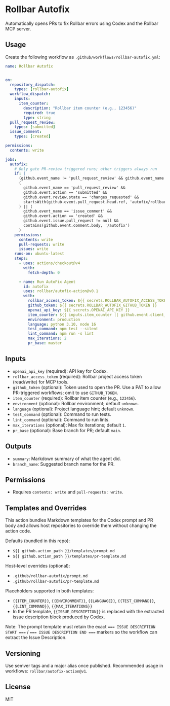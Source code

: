 # Rollbar Autofix

Automatically opens PRs to fix Rollbar errors using Codex and the Rollbar MCP server.

## Usage

Create the following workflow as `.github/workflows/rollbar-autofix.yml`:

```yaml
name: Rollbar Autofix


on:
  repository_dispatch:
    types: [rollbar-autofix]
  workflow_dispatch:
    inputs:
      item_counter:
        description: "Rollbar item counter (e.g., 123456)"
        required: true
        type: string
  pull_request_review:
    types: [submitted]
  issue_comment:
    types: [created]

permissions:
  contents: write

jobs:
  autofix:
    # Only gate PR-review triggered runs; other triggers always run
    if: |
      (github.event_name != 'pull_request_review' && github.event_name != 'issue_comment') ||
      (
        github.event_name == 'pull_request_review' &&
        github.event.action == 'submitted' &&
        github.event.review.state == 'changes_requested' &&
        startsWith(github.event.pull_request.head.ref, 'autofix/rollbar-item-')
      ) || (
        github.event_name == 'issue_comment' &&
        github.event.action == 'created' &&
        github.event.issue.pull_request != null &&
        contains(github.event.comment.body, '/autofix')
      )
    permissions:
      contents: write
      pull-requests: write
      issues: write
    runs-on: ubuntu-latest
    steps:
      - uses: actions/checkout@v4
        with:
          fetch-depth: 0

      - name: Run AutoFix Agent
        id: autofix
        uses: rollbar/autofix-action@v0.1
        with:
          rollbar_access_token: ${{ secrets.ROLLBAR_AUTOFIX_ACCESS_TOKEN }}
          github_token: ${{ secrets.ROLLBAR_AUTOFIX_GITHUB_TOKEN }}
          openai_api_key: ${{ secrets.OPENAI_API_KEY }}
          item_counter: ${{ inputs.item_counter || github.event.client_payload.item_counter }}
          environment: production
          language: python 3.10, node 16
          test_command: npm test --silent
          lint_command: npm run -s lint
          max_iterations: 2
          pr_base: master
```

## Inputs

- `openai_api_key` (required): API key for Codex.
- `rollbar_access_token` (required): Rollbar project access token (read/write) for MCP tools.
- `github_token` (optional): Token used to open the PR. Use a PAT to allow PR-triggered workflows; omit to use `GITHUB_TOKEN`.
- `item_counter` (required): Rollbar item counter (e.g., `123456`).
- `environment` (optional): Rollbar environment; default `unknown`.
- `language` (optional): Project language hint; default `unknown`.
- `test_command` (optional): Command to run tests.
- `lint_command` (optional): Command to run lints.
- `max_iterations` (optional): Max fix iterations; default `1`.
- `pr_base` (optional): Base branch for PR; default `main`.

## Outputs

- `summary`: Markdown summary of what the agent did.
- `branch_name`: Suggested branch name for the PR.

## Permissions

- Requires `contents: write` and `pull-requests: write`.

## Templates and Overrides

This action bundles Markdown templates for the Codex prompt and PR body and allows host repositories to override them without changing the action code.

Defaults (bundled in this repo):

- `${{ github.action_path }}/templates/prompt.md`
- `${{ github.action_path }}/templates/pr-template.md`

Host-level overrides (optional):

- `.github/rollbar-autofix/prompt.md`
- `.github/rollbar-autofix/pr-template.md`

Placeholders supported in both templates:

- `{{ITEM_COUNTER}}`, `{{ENVIRONMENT}}`, `{{LANGUAGE}}`, `{{TEST_COMMAND}}`, `{{LINT_COMMAND}}`, `{{MAX_ITERATIONS}}`
- In the PR template, `{{ISSUE_DESCRIPTION}}` is replaced with the extracted issue description block produced by Codex.

Note: The prompt template must retain the exact `=== ISSUE DESCRIPTION START ===` / `=== ISSUE DESCRIPTION END ===` markers so the workflow can extract the Issue Description.

## Versioning

Use semver tags and a major alias once published. Recommended usage in workflows: `rollbar/autofix-action@v1`.

## License

MIT

